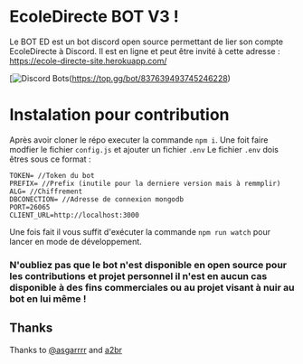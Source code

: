 # EcoleDirecte BOT V3 !

Le BOT ED est un bot discord open source permettant de lier son compte
EcoleDirecte à Discord. Il est en ligne et peut être invité à cette adresse :
https://ecole-directe-site.herokuapp.com/

[![Discord Bots](https://top.gg/api/widget/837639493745246228.svg)(https://top.gg/bot/837639493745246228)

# Instalation pour contribution

Après avoir cloner le répo executer la commande `npm i`. Une foit faire modfier
le fichier `config.js` et ajouter un fichier `.env` Le fichier `.env` dois êtres
sous ce format :

```
TOKEN= //Token du bot
PREFIX= //Prefix (inutile pour la derniere version mais à remmplir)
ALG= //Chiffrement
DBCONECTION= //Adresse de connexion mongodb
PORT=26065
CLIENT_URL=http://localhost:3000
```

Une fois fait il vous suffit d'exécuter la commande `npm run watch` pour lancer
en mode de développement.

### N'oubliez pas que le bot n'est disponible en open source pour les contributions et projet personnel il n'est en aucun cas disponible à des fins commerciales ou au projet visant à nuir au bot en lui même !

## Thanks

Thanks to [@asgarrrr](https://www.npmjs.com/package/@asgarrrr/ecoledirecteapi)
and [a2br](https://www.npmjs.com/package/ecoledirecte.js)
